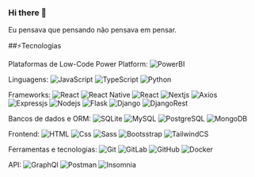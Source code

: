 ### Hi there 👋

Eu pensava que pensando não pensava em pensar.

##⚡Tecnologias

Plataformas de Low-Code Power Platform:
![PowerBI](https://img.shields.io/badge/PowerBI-F2C811?style=flat-square&logo=Power%20BI&logoColor=white)

Linguagens:
![JavaScript](https://img.shields.io/badge/JavaScript-F7DF1E?logo=javascript&logoColor=white&style=flat-square)
![TypeScript](https://img.shields.io/badge/TypeScript-007ACC?style=flat-square&logo=typescript&logoColor=white)
![Python](https://img.shields.io/badge/Python-FFD43B?style=flat-square&logo=python&logoColor=blue)

Frameworks:
![React](https://img.shields.io/badge/React-61DAFB?logo=react&logoColor=white&style=flat-square)
![React Native](https://img.shields.io/badge/react_native-%2320232a.svg?style=flat-square&logo=react&logoColor=%2361DAFB)
![React](https://img.shields.io/badge/nestjs-E0234E?style=flat-square&logo=nestjs&logoColor=white)
![Nextjs](https://img.shields.io/badge/next%20js-000000?style=flat-square&logo=nextdotjs&logoColor=white)
![Axios](https://img.shields.io/badge/axios-671ddf?&style=flat-square&logo=axios&logoColor=white)
![Expressjs](https://img.shields.io/badge/Express%20js-000000?style=flat-square&logo=express&logoColor=white)
![Nodejs](https://img.shields.io/badge/Node%20js-339933?style=flat-square&logo=nodedotjs&logoColor=white)
![Flask](https://img.shields.io/badge/Flask-000000?style=flat-square&logo=flask&logoColor=white)
![Django](https://img.shields.io/badge/Django-092E20?style=flat-square&logo=django&logoColor=green)
![DjangoRest](https://img.shields.io/badge/django%20rest-ff1709?style=flat-square&logo=django&logoColor=white)

Bancos de dados e ORM:
![SQLite](https://img.shields.io/badge/Sqlite-003B57?style=flat-square&logo=sqlite&logoColor=white)
![MySQL](https://img.shields.io/badge/MySQL-005C84?style=flat-square&logo=mysql&logoColor=white)
![PostgreSQL](https://img.shields.io/badge/PostgreSQL-316192?style=flat-square&logo=postgresql&logoColor=white)
![MongoDB](https://img.shields.io/badge/-MongoDB-black?style=flat-square&logo=mongodb)
  
Frontend:
![HTML](https://img.shields.io/badge/HTML-E34F26?logo=html5&logoColor=white&style=flat-square)
![Css](https://img.shields.io/badge/CSS-1572B6?logo=css3&logoColor=white&style=flat-square)
![Sass](https://img.shields.io/badge/Sass-CC6699?logo=sass&logoColor=white&style=flat-square)
![Bootsstrap](https://img.shields.io/badge/Bootstrap-563D7C?style=flat-square&logo=bootstrap&logoColor=white)
![TailwindCS](https://img.shields.io/badge/Tailwind_CSS-38B2AC?style=flat-square&logo=tailwind-css&logoColor=white)
  
Ferramentas e tecnologias:
![Git](https://img.shields.io/badge/GIT-E44C30?style=flat-square&logo=git&logoColor=white)
![GitLab](https://img.shields.io/badge/GitLab-330F63?style=flat-square&logo=gitlab&logoColor=white)
![GitHub](https://img.shields.io/badge/GitHub-100000?style=flat-square&logo=github&logoColor=white)
![Docker](https://img.shields.io/badge/Docker-2CA5E0?style=flat-square&logo=docker&logoColor=white)

API:
![GraphQl](https://img.shields.io/badge/GraphQL-E10098?logo=graphql&logoColor=white&style=flat-square)
![Postman](https://img.shields.io/badge/Postman-FF6C37?style=flat-square&logo=Postman&logoColor=white)
![Insomnia](https://img.shields.io/badge/Insomnia-5849be?style=flat-square&logo=Insomnia&logoColor=white)
<!--
**hibernon/hibernon** is a ✨ _special_ ✨ repository because its `README.md` (this file) appears on your GitHub profile.

Here are some ideas to get you started:
- <h3><img loading="lazy" src="https://cdn.jsdelivr.net/gh/devicons/devicon/icons/git/git-original.svg" width="40" height="40"/>API</h3>
- 📝
- 🔭 I’m currently working on ...
- 🌱 I’m currently learning ...
- 👯 I’m looking to collaborate on ...
- 🤔 I’m looking for help with ...
- 💬 Ask me about ...
- 📫 How to reach me: ...
- 😄 Pronouns: ...
- ⚡ Fun fact: ...
-->
